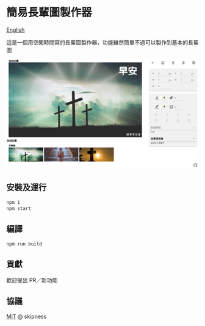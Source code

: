 # 簡易長輩圖製作器

[English](https://github.com/skipness/eldmeme/blob/master/README.en.md)

這是一個用空閑時間寫的長輩圖製作器，功能雖然簡單不過可以製作到基本的長輩圖

![image](https://raw.githubusercontent.com/jerryang76/eldmeme/master/sample.png)

## 安裝及運行

```console
npm i
npm start
```

## 編譯

```console
npm run build
```

## 貢獻

歡迎提出 PR／新功能


## 協議

[MIT](https://github.com/skipness/eldmeme/blob/master/LICENSE) @ skipness
